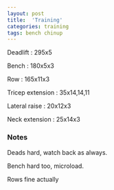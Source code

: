 ```yaml
---
layout: post
title:  'Training'
categories: training
tags: bench chinup
---
```


Deadlift  :  295x5

Bench : 180x5x3

Row : 165x11x3

Tricep extension  :  35x14,14,11

Lateral raise  :  20x12x3

Neck extension  :  25x14x3

### Notes

Deads hard, watch back as always.

Bench hard too, microload.

Rows fine actually
